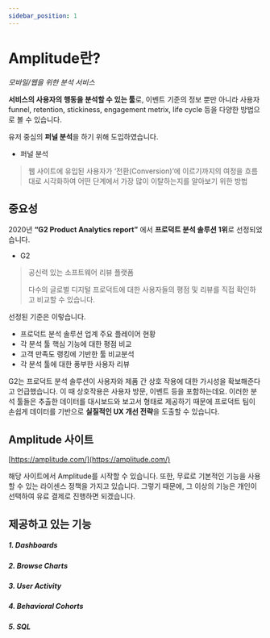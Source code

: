 ```yaml
---
sidebar_position: 1
---
```


# Amplitude란?

_모바일/웹을 위한 분석 서비스_

**서비스의 사용자의 행동을 분석할 수 있는 툴**로, 이벤트 기준의 정보 뿐만 아니라 사용자funnel, retention, stickiness, engagement metrix, life cycle 등을 다양한 방법으로 볼 수 있습니다.

유저 중심의 **퍼널 분석**을 하기 위해 도입하였습니다.

- 퍼널 분석

> 웹 사이트에 유입된 사용자가 ‘전환(Conversion)’에 이르기까지의 여정을 흐름대로 시각화하여 어떤 단계에서 가장 많이 이탈하는지를 알아보기 위한 방법

## 중요성

2020년 **“G2 Product Analytics report”** 에서 **프로덕트 분석 솔루션 1위**로 선정되었습니다.

- G2

> 공신력 있는 소프트웨어 리뷰 플랫폼
>
> 다수의 글로벌 디지털 프로덕트에 대한 사용자들의 평점 및 리뷰를 직접 확인하고 비교할 수 있습니다.

선정된 기준은 이렇습니다.

- 프로덕트 분석 솔루션 업계 주요 플레이어 현황
- 각 분석 툴 핵심 기능에 대한 평점 비교
- 고객 만족도 랭킹에 기반한 툴 비교분석
- 각 분석 툴에 대한 풍부한 사용자 리뷰

G2는 프로덕트 분석 솔루션이 사용자와 제품 간 상호 작용에 대한 가시성을 확보해준다고 언급했습니다. 이 때 상호작용은 사용자 방문, 이벤트 등을 포함하는데요. 이러한 분석 툴들은 추출한 데이터를 대시보드와 보고서 형태로 제공하기 때문에 프로덕트 팀이 손쉽게 데이터를 기반으로 **실질적인 UX 개선 전략**을 도출할 수 있습니다.

## Amplitude 사이트

[https://amplitude.com/](https://amplitude.com/)

해당 사이트에서 Amplitude를 시작할 수 있습니다.
또한, 무료로 기본적인 기능을 사용할 수 있는 라이센스 정책을 가지고 있습니다. 그렇기 때문에, 그 이상의 기능은 개인이 선택하여 유료 결제로 진행하면 되겠습니다.

## 제공하고 있는 기능

##### 1. Dashboards

##### 2. Browse Charts

##### 3. User Activity

##### 4. Behavioral Cohorts

##### 5. SQL
